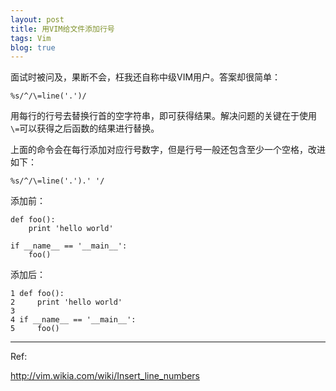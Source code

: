 ```yaml
---
layout: post
title: 用VIM给文件添加行号
tags: Vim
blog: true
---
```


面试时被问及，果断不会，枉我还自称中级VIM用户。答案却很简单：

    %s/^/\=line('.')/

用每行的行号去替换行首的空字符串，即可获得结果。解决问题的关键在于使用`\=`可以获得之后函数的结果进行替换。

上面的命令会在每行添加对应行号数字，但是行号一般还包含至少一个空格，改进如下：

    %s/^/\=line('.').' '/

添加前：

    def foo():
        print 'hello world'

    if __name__ == '__main__':
        foo()

添加后：

    1 def foo():
    2     print 'hello world'
    3 
    4 if __name__ == '__main__':
    5     foo()


-----------------------

Ref:

<http://vim.wikia.com/wiki/Insert_line_numbers>

